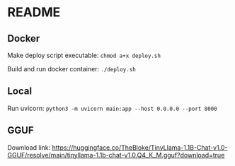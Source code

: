 # README

## Docker

Make deploy script executable: `chmod a+x deploy.sh`

Build and run docker container: `./deploy.sh`

## Local 

Run uvicorn: `python3 -m uvicorn main:app --host 0.0.0.0 --port 8000`

## GGUF

Download link: https://huggingface.co/TheBloke/TinyLlama-1.1B-Chat-v1.0-GGUF/resolve/main/tinyllama-1.1b-chat-v1.0.Q4_K_M.gguf?download=true